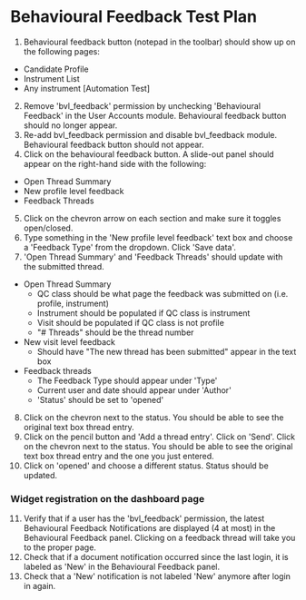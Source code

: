 # Behavioural Feedback Test Plan

1. Behavioural feedback button (notepad in the toolbar) should show up on the following pages:
 * Candidate Profile
 * Instrument List
 * Any instrument
[Automation Test]
2. Remove 'bvl_feedback' permission by unchecking 'Behavioural Feedback' in the User Accounts module. Behavioural feedback button should no longer appear.
3. Re-add bvl_feedback permission and disable bvl_feedback module. Behavioural feedback button should not appear.
4. Click on the behavioural feedback button. A slide-out panel should appear on the right-hand side with the following:
 * Open Thread Summary
 * New profile level feedback
 * Feedback Threads
5. Click on the chevron arrow on each section and make sure it toggles open/closed.
6. Type something in the 'New profile level feedback' text box and choose a 'Feedback Type' from the dropdown. Click 'Save data'.
7. 'Open Thread Summary' and 'Feedback Threads' should update with the submitted thread.
 * Open Thread Summary
    * QC class should be what page the feedback was submitted on (i.e. profile, instrument)
    * Instrument should be populated if QC class is instrument
    * Visit should be populated if QC class is not profile
    * "# Threads" should be the thread number
  * New visit level feedback
    * Should have "The new thread has been submitted" appear in the text box
  * Feedback threads
    * The Feedback Type should appear under 'Type'
    * Current user and date should appear under 'Author'
    * 'Status' should be set to 'opened'
8. Click on the chevron next to the status. You should be able to see the original text box thread entry.
9. Click on the pencil button and 'Add a thread entry'. Click on 'Send'. Click on the chevron next to the status. You should be able to see the original text box thread entry and the one you just entered.
10. Click on 'opened' and choose a different status. Status should be updated.

### Widget registration on the dashboard page

11. Verify that if a user has the 'bvl_feedback' permission, the latest Behavioural Feedback Notifications are displayed (4 at most) in the Behavioural Feedback panel. Clicking on a feedback thread will take you to the proper page.
12. Check that if a document notification occurred since the last login, it is labeled as 'New' in the Behavioural Feedback panel.
13. Check that a 'New' notification is not labeled 'New' anymore after login in again.
